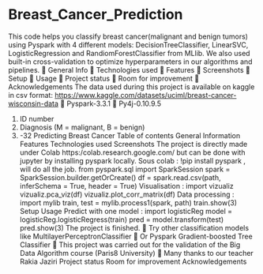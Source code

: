 # Breast_Cancer_Prediction
This code helps you classify breast cancer(malignant and benign tumors) using Pyspark with 4 
different models: DecisionTreeClassifier, LinearSVC, LogisticRegression and 
RandiomForestClassifier from MLlib. We also used built-in cross-validation to optimize 
hyperparameters in our algorithms and pipelines.
 General Info
 Technologies used
 Features
 Screenshots
 Setup
 Usage
 Project status
 Room for improvement
 Acknowledgements
The data used during this project is available on kaggle in csv format:
https://www.kaggle.com/datasets/uciml/breast-cancer-wisconsin-data
 Pyspark-3.3.1
 Py4j-0.10.9.5
1. ID number 
2. Diagnosis (M = malignant, B = benign) 
3. -32
Predicting Breast Cancer
Table of contents
General Information
Features
Technologies used
Screenshots
The project is directly made under Colab https:/colab.research.google.com/ but can be done with 
jupyter by installing pyspark locally.
Sous colab : !pip install pyspark , will do all the job.
from pyspark.sql import SparkSession 
spark = SparkSession.builder.getOrCreate() 
df = spark.read.csv(path, inferSchema = True, header = True) 
Visualisation :
import vizualiz 
vizualiz.pca_viz(df)
vizualiz.plot_corr_matrix(df)
Data processing :
import mylib 
train, test = mylib.process1(spark, path)
train.show(3)
Setup
Usage
Predict with one model :
import logisticReg
model = logisticReg.logisticRegress(train) 
pred = model.transform(test) 
pred.show(3)
The project is finished.
 Try other classification models like MultilayerPerceptronClassifier
 Or Pyspark Gradient-boosted Tree Classifier
 This project was carried out for the validation of the Big Data Algorithm course 
(Paris8 University)
 Many thanks to our teacher Rakia Jaziri
Project status
Room for improvement
Acknowledgements
